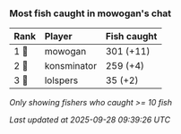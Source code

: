 ### Most fish caught in mowogan's chat

| Rank  | Player      | Fish caught |
|:------|:------------|:------------|
| 1 🥇  | mowogan     | 301 (+11)   |
| 2 🥈  | konsminator | 259 (+4)    |
| 3 🥉  | lolspers    | 35 (+2)     |

_Only showing fishers who caught >= 10 fish_

_Last updated at 2025-09-28 09:39:26 UTC_